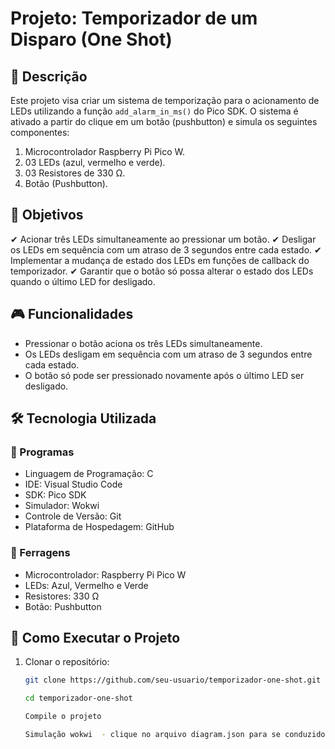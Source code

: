 # Projeto: Temporizador de um Disparo (One Shot)

## 📌 Descrição
Este projeto visa criar um sistema de temporização para o acionamento de LEDs utilizando a função `add_alarm_in_ms()` do Pico SDK. O sistema é ativado a partir do clique em um botão (pushbutton) e simula os seguintes componentes:
1. Microcontrolador Raspberry Pi Pico W.
2. 03 LEDs (azul, vermelho e verde).
3. 03 Resistores de 330 Ω.
4. Botão (Pushbutton).

## 🎯 Objetivos
✔ Acionar três LEDs simultaneamente ao pressionar um botão.
✔ Desligar os LEDs em sequência com um atraso de 3 segundos entre cada estado.
✔ Implementar a mudança de estado dos LEDs em funções de callback do temporizador.
✔ Garantir que o botão só possa alterar o estado dos LEDs quando o último LED for desligado.

## 🎮 Funcionalidades
- Pressionar o botão aciona os três LEDs simultaneamente.
- Os LEDs desligam em sequência com um atraso de 3 segundos entre cada estado.
- O botão só pode ser pressionado novamente após o último LED ser desligado.

## 🛠 Tecnologia Utilizada
### 🔹 Programas
- Linguagem de Programação: C
- IDE: Visual Studio Code
- SDK: Pico SDK
- Simulador: Wokwi
- Controle de Versão: Git
- Plataforma de Hospedagem: GitHub

### 🔹 Ferragens
- Microcontrolador: Raspberry Pi Pico W
- LEDs: Azul, Vermelho e Verde
- Resistores: 330 Ω
- Botão: Pushbutton

## 📝 Como Executar o Projeto
1. Clonar o repositório:
   ```sh
   git clone https://github.com/seu-usuario/temporizador-one-shot.git
   
   cd temporizador-one-shot
   
   Compile o projeto

   Simulação wokwi  - clique no arquivo diagram.json para se conduzido a simulação, ter play para iniciar a simulação no wokwi.
